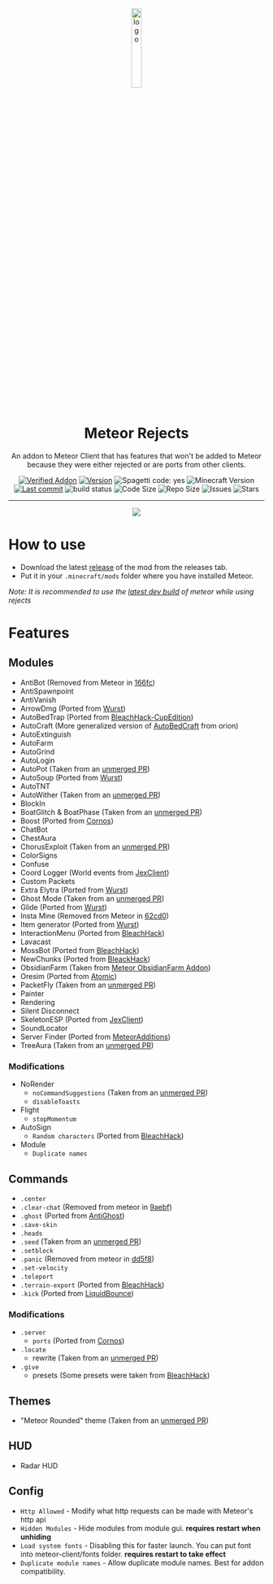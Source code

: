 <div align="center">
  <!-- Logo and Title -->
  <img src="/src/main/resources/assets/rejects/icon.png" alt="logo" width="20%"/>
  <h1>Meteor Rejects</h1>
  <p>An addon to Meteor Client that has features that won't be added to Meteor because they were either rejected or are ports from other clients.</p>

  <!-- Fancy badges -->
  <a href="https://anticope.ml/pages/MeteorAddons.html"><img src="https://img.shields.io/badge/Verified%20Addon-Yes-blueviolet" alt="Verified Addon"></a>
  <a href="https://github.com/AntiCope/meteor-rejects/releases"><img src="https://img.shields.io/badge/Version-v0.1-orange" alt="Version"></a>
  <img src="https://img.shields.io/badge/spaghetti%20code-yes-success?logo=java" alt="Spagetti code: yes">
  <img src="https://img.shields.io/badge/Minecraft%20Version-1.19-blue" alt="Minecraft Version">
  <a href="https://github.com/AntiCope/meteor-rejects/commits/master"><img src="https://img.shields.io/github/last-commit/AntiCope/meteor-rejects?logo=git" alt="Last commit"></a>
  <img src="https://img.shields.io/github/workflow/status/AntiCope/meteor-rejects/Java%20CI%20with%20Gradle?logo=github" alt="build status">
  <img src="https://img.shields.io/github/languages/code-size/AntiCope/meteor-rejects" alt="Code Size">
  <img src="https://img.shields.io/github/repo-size/AntiCope/meteor-rejects" alt="Repo Size">
  <img src="https://img.shields.io/github/issues/AntiCope/meteor-rejects" alt="Issues">
  <img src="https://img.shields.io/github/stars/AntiCope/meteor-rejects" alt="Stars">
</div>

<hr />

<div align="center">
  <a href="https://discord.gg/9mrRPGKYU3"><img src="https://invidget.switchblade.xyz/9mrRPGKYU3"></a>
</div>

# How to use
- Download the latest [release](/../../releases) of the mod from the releases tab.
- Put it in your `.minecraft/mods` folder where you have installed Meteor.

*Note: It is recommended to use the [latest dev build](https://meteorclient.com/download?devBuild=latest) of meteor while using rejects*

# Features
## Modules
- AntiBot (Removed from Meteor in [166fc](https://github.com/MeteorDevelopment/meteor-client/commit/166fccc73e53de6cfdbe41ea58dc593a2f5011f6))
- AntiSpawnpoint
- AntiVanish
- ArrowDmg (Ported from [Wurst](https://github.com/Wurst-Imperium/Wurst7/tree))
- AutoBedTrap (Ported from [BleachHack-CupEdition](https://github.com/CUPZYY/BleachHack-CupEdition/blob/master/CupEdition-1.17/src/main/java/bleach/hack/module/mods/AutoBedtrap.java))
- AutoCraft (More generalized version of [AutoBedCraft](https://github.com/Anticope/orion/blob/main/src/main/java/me/ghosttypes/orion/modules/main/AutoBedCraft.java) from orion)
- AutoExtinguish
- AutoFarm
- AutoGrind
- AutoLogin
- AutoPot (Taken from an [unmerged PR](https://github.com/MeteorDevelopment/meteor-client/pull/274))
- AutoSoup (Ported from [Wurst](https://github.com/Wurst-Imperium/Wurst7/tree))
- AutoTNT
- AutoWither (Taken from an [unmerged PR](https://github.com/MeteorDevelopment/meteor-client/pull/1070))
- BlockIn
- BoatGlitch & BoatPhase (Taken from an [unmerged PR](https://github.com/MeteorDevelopment/meteor-client/pull/814))
- Boost (Ported from [Cornos](https://github.com/cornos/Cornos/blob/master/src/main/java/me/zeroX150/cornos/features/module/impl/movement/Boost.java))
- ChatBot
- ChestAura
- ChorusExploit (Taken from an [unmerged PR](https://github.com/MeteorDevelopment/meteor-client/pull/1727))
- ColorSigns
- Confuse
- Coord Logger (World events from [JexClient](https://github.com/DustinRepo/JexClient-main/blob/main/src/main/java/me/dustin/jex/feature/mod/impl/misc/CoordFinder.java))
- Custom Packets
- Extra Elytra (Ported from [Wurst](https://github.com/Wurst-Imperium/Wurst7/tree))
- Ghost Mode (Taken from an [unmerged PR](https://github.com/MeteorDevelopment/meteor-client/pull/1932))
- Glide (Ported from [Wurst](https://github.com/Wurst-Imperium/Wurst7/tree))
- Insta Mine (Removed from Meteor in [62cd0](https://github.com/MeteorDevelopment/meteor-client/commit/62cd0461e48a6c50f040bf48de25be1fa4eba77e))
- Item generator (Ported from [Wurst](https://github.com/Wurst-Imperium/Wurst7/tree))
- InteractionMenu (Ported from [BleachHack](https://github.com/BleachDrinker420/BleachHack/pull/211))
- Lavacast
- MossBot (Ported from [BleachHack](https://github.com/BleachDrinker420/BleachHack/pull/211))
- NewChunks (Ported from [BleackHack](https://github.com/BleachDrinker420/BleachHack/blob/master/BleachHack-Fabric-1.17/src/main/java/bleach/hack/module/mods/NewChunks.java))
- ObsidianFarm (Taken from [Meteor ObsidianFarm Addon](https://github.com/VoidCyborg/meteor-obsidian-farm))
- Oresim (Ported from [Atomic](https://gitlab.com/0x151/atomic))
- PacketFly (Taken from an [unmerged PR](https://github.com/MeteorDevelopment/meteor-client/pull/813))
- Painter
- Rendering
- Silent Disconnect
- SkeletonESP (Ported from [JexClient](https://github.com/DustinRepo/JexClient-main/blob/main/src/main/java/me/dustin/jex/feature/mod/impl/render/Skeletons.java))
- SoundLocator
- Server Finder (Ported from [MeteorAdditions](https://github.com/JFronny/MeteorAdditions))
- TreeAura (Taken from an [unmerged PR](https://github.com/MeteorDevelopment/meteor-client/pull/2138))

### Modifications
- NoRender
  - `noCommandSuggestions` (Taken from an [unmerged PR](https://github.com/MeteorDevelopment/meteor-client/pull/1347))
  - `disableToasts`
- Flight
  - `stopMomentum`
- AutoSign
  - `Random characters` (Ported from [BleachHack](https://github.com/BleachDrinker420/BleachHack))
- Module
  - `Duplicate names`

## Commands
- `.center`
- `.clear-chat` (Removed from meteor in [9aebf](https://github.com/MeteorDevelopment/meteor-client/commit/9aebf6a0e4ffa739d901c8b8d7f48d07af2fe839))
- `.ghost` (Ported from [AntiGhost](https://github.com/gbl/AntiGhost/blob/fabric_1_16/src/main/java/de/guntram/mcmod/antighost/AntiGhost.java))
- `.save-skin`
- `.heads`
- `.seed` (Taken from an [unmerged PR](https://github.com/MeteorDevelopment/meteor-client/pull/1300))
- `.setblock`
- `.panic` (Removed from meteor in [dd5f8](https://github.com/MeteorDevelopment/meteor-client/commit/dd5f88a0dbb2753372bf37c58461b886104dc990))
- `.set-velocity`
- `.teleport`
- `.terrain-export` (Ported from [BleachHack](https://github.com/BleachDrinker420/BleachHack/blob/master/BleachHack-Fabric-1.17/src/main/java/bleach/hack/command/commands/CmdTerrain.java))
- `.kick` (Ported from [LiquidBounce](https://github.com/CCBlueX/LiquidBounce/blob/nextgen/src/main/kotlin/net/ccbluex/liquidbounce/features/module/modules/exploit/ModuleKick.kt))

### Modifications
- `.server`
  - `ports` (Ported from [Cornos](https://github.com/cornos/Cornos/blob/master/src/main/java/me/zeroX150/cornos/features/command/impl/Scan.java))
- `.locate`
  - rewrite (Taken from an [unmerged PR](https://github.com/MeteorDevelopment/meteor-client/pull/1300))
- `.give`
  - presets (Some presets were taken from [BleachHack](https://github.com/BleachDrinker420/BleachHack/blob/master/BleachHack-Fabric-1.17/src/main/java/bleach/hack/command/commands/CmdGive.java))

## Themes
- "Meteor Rounded" theme (Taken from an [unmerged PR](https://github.com/MeteorDevelopment/meteor-client/pull/619))

## HUD
- Radar HUD

## Config
- `Http Allowed` - Modify what http requests can be made with Meteor's http api
- `Hidden Modules` - Hide modules from module gui. **requires restart when unhiding**
- `Load system fonts` - Disabling this for faster launch. You can put font into meteor-client/fonts folder. **requires restart to take effect**
- `Duplicate module names` - Allow duplicate module names. Best for addon compatibility.
